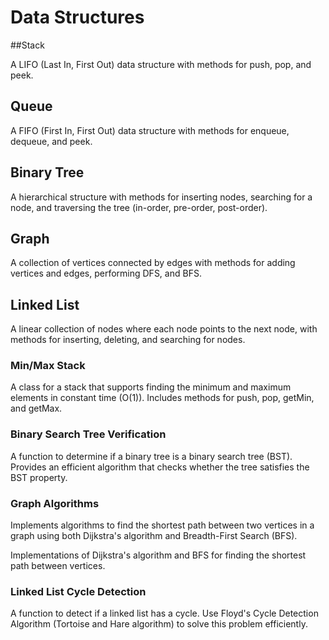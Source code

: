 # Data Structures

##Stack

 A LIFO (Last In, First Out) data structure with methods for push, pop, and peek.

## Queue
 
A FIFO (First In, First Out) data structure with methods for enqueue, dequeue, and peek.

## Binary Tree

A hierarchical structure with methods for inserting nodes, searching for a node, and traversing the tree (in-order, pre-order, post-order).

## Graph

A collection of vertices connected by edges with methods for adding vertices and edges, performing DFS, and BFS.

## Linked List

A linear collection of nodes where each node points to the next node, with methods for inserting, deleting, and searching for nodes.

### Min/Max Stack

A class for a stack that supports finding the minimum and maximum elements in constant time (O(1)). Includes methods for push, pop, getMin, and getMax.

### Binary Search Tree Verification

A function to determine if a binary tree is a binary search tree (BST). Provides an efficient algorithm that checks whether the tree satisfies the BST property.

### Graph Algorithms

Implements algorithms to find the shortest path between two vertices in a graph using both Dijkstra's algorithm and Breadth-First Search (BFS).

Implementations of Dijkstra's algorithm and BFS for finding the shortest path between vertices.

### Linked List Cycle Detection

A function to detect if a linked list has a cycle. Use Floyd's Cycle Detection Algorithm (Tortoise and Hare algorithm) to solve this problem efficiently.